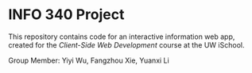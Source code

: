 # INFO 340 Project

This repository contains code for an interactive information web app, created for the _Client-Side Web Development_ course at the UW iSchool.

Group Member: Yiyi Wu, Fangzhou Xie, Yuanxi Li